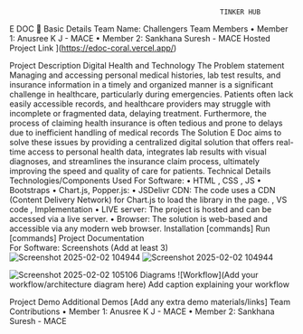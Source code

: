                                                         TINKER HUB
E DOC 🎯
Basic Details
Team Name: Challengers
Team Members
•	Member 1: Anusree K  J - MACE
•	Member 2: Sankhana Suresh - MACE
Hosted Project Link
](https://edoc-coral.vercel.app/)

Project Description
Digital Health and Technology
The Problem statement
Managing and accessing personal medical histories, lab test results, and insurance information in a timely and organized manner is a significant challenge in healthcare, particularly during emergencies. Patients often lack easily accessible records, and healthcare providers may struggle with incomplete or fragmented data, delaying treatment. Furthermore, the process of claiming health insurance is often tedious and prone to delays due to inefficient handling of medical records
The Solution
E Doc aims to solve these issues by providing a centralized digital solution that offers real-time access to personal health data, integrates lab results with visual diagnoses, and streamlines the insurance claim process, ultimately improving the speed and quality of care for patients.
Technical Details
Technologies/Components Used
For Software:
•	HTML  ,  CSS  ,  JS
•	Bootstraps
•	Chart.js, Popper.js:
•	JSDelivr CDN: The code uses a CDN (Content Delivery Network) for Chart.js to load the library in the page. , VS code , 
Implementation
•  LIVE server: The project is hosted and can be accessed via a live server.
•  Browser: The solution is web-based and accessible via any modern web browser.
Installation
[commands]
Run
[commands]
Project Documentation	
For Software:
Screenshots (Add at least 3)
![Screenshot 2025-02-02 104944](https://github.com/user-attachments/assets/2dbf5f11-1e6d-4a09-a4a8-36374924a4cd)
![Screenshot 2025-02-02 104944](https://github.com/user-attachments/assets/03b17180-59ea-49cf-8fb5-a09f0842944d)

![Screenshot 2025-02-02 105106](https://github.com/user-attachments/assets/a9076509-ab4a-4cd7-8543-fe59b8b63330)
Diagrams
![Workflow](Add your workflow/architecture diagram here) Add caption explaining your workflow

Project Demo
Additional Demos
[Add any extra demo materials/links]
Team Contributions
•	Member 1: Anusree K  J - MACE
•	Member 2: Sankhana Suresh - MACE

